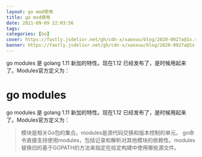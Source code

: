 ```yaml
---
layout: go mod使用
title: go mod使用
date: 2021-09-09 22:03:56
tags:
categories: [Go]
cover: https://fastly.jsdelivr.net/gh/cdn-x/xaoxuu/blog/2020-0927a@1x.svg
banner: https://fastly.jsdelivr.net/gh/cdn-x/xaoxuu/blog/2020-0927a@1x.svg
---
```


go modules 是 golang 1.11 新加的特性。现在1.12 已经发布了，是时候用起来了。Modules官方定义为：

<!-- more -->

# go modules

go modules 是 golang 1.11 新加的特性。现在1.12 已经发布了，是时候用起来了。Modules官方定义为：

>模块是相关Go包的集合。modules是源代码交换和版本控制的单元。 go命令直接支持使用modules，包括记录和解析对其他模块的依赖性。modules替换旧的基于GOPATH的方法来指定在给定构建中使用哪些源文件。

